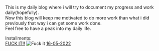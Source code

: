 This is my daily blog where i will try to document my progress and work daily(hopefully).   
Now this blog will keep me motivated to do more work than what i did previously that way i can get some work done.   
Feel free to have a peak into my daily life.

Installments:   
[FUCK IT!!](dailyblog/Fuckit.md)
![Fuck it](https://www.deanmorriscards.co.uk/images/medium/products/DMT-131.jpg)
[16-05-2022](dailyblog/16052022.md)
